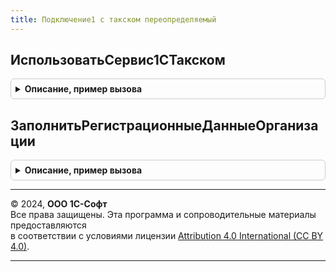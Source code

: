 ```yaml
---
title: Подключение1 с такском переопределяемый
---
```



## ИспользоватьСервис1СТакском
<details style="margin: 1em 0; padding: 0.5em; border: 1px solid #ccc; border-radius: 6px;">

<summary style="font-weight: bold; cursor: pointer;">Описание, пример вызова</summary>

```bsl

// Переопределяет разрешение использовать функции сервиса 1С-Такском
// (получение уникального идентификатора абонента, открытие личного кабинета).
// Если необходимо запретить использование функций подключения 1С-Такском,
// тогда параметру Отказ необходимо присвоить значение Истина;
//
// Параметры:
//	Отказ - Булево - Истина, если использование функций 1С-Такском запрещено;
//		Ложь - в противном случае;
//		Значение по умолчанию - Ложь;
//
// Пример:
//	Если <Выражение> Тогда
//		Отказ = Истина;
//	КонецЕсли;
//
//@skip-warning
Процедура ИспользоватьСервис1СТакском(Отказ) Экспорт
```

Пример вызова
```bsl
Подключение1СТакскомПереопределяемый.ИспользоватьСервис1СТакском(Отказ) 
```
</details>

## ЗаполнитьРегистрационныеДанныеОрганизации
<details style="margin: 1em 0; padding: 0.5em; border: 1px solid #ccc; border-radius: 6px;">

<summary style="font-weight: bold; cursor: pointer;">Описание, пример вызова</summary>

```bsl

// Процедура возвращает данные для заполнения заявки на получение уникального
// идентификатора абонента, добавления сертификата абонента.
//
// Параметры:
//	Организация - Произвольный - ссылка на элемент справочника Организации;
//	ДанныеОрганизации - Структура - данные об организации:
//		* Индекс - Строка - почтовый индекс организации;
//		* Регион - Строка - код региона организации;
//		* Район - Строка - Район;
//		* Город - Строка - Город;
//		* НаселенныйПункт - Строка - населенный пункт расположения организации;
//		* Улица - Строка - Улица;
//		* Дом - Строка - Дом;
//		* Корпус - Строка - Корпус;
//		* Квартира - Строка - Квартира;
//		* Телефон - Строка - телефон организации;
//		* Наименование - Строка - наименование организации;
//		* ИНН - Строка - ИНН организации;
//		* КПП - Строка - КПП организации;
//		* ОГРН - Строка - ОГРН организации;
//		* КодИМНС - Строка - код ИМНС организации;
//		* ЮрФизЛицо - Строка - вид лица, возможные значения: "ЮрЛицо" или "ФизЛицо";
//		* Фамилия - Строка - фамилия руководителя;
//		* Имя - Строка - имя руководителя;
//		* Отчество - Строка - отчество руководителя;
//
//@skip-warning
Процедура ЗаполнитьРегистрационныеДанныеОрганизации(Организация, ДанныеОрганизации) Экспорт
```

Пример вызова
```bsl
Подключение1СТакскомПереопределяемый.ЗаполнитьРегистрационныеДанныеОрганизации(Организация, ДанныеОрганизации) 
```
</details>

---

© 2024, **ООО 1С-Софт**  
Все права защищены. Эта программа и сопроводительные материалы предоставляются  
в соответствии с условиями лицензии [Attribution 4.0 International (CC BY 4.0)](https://creativecommons.org/licenses/by/4.0/legalcode).

---
